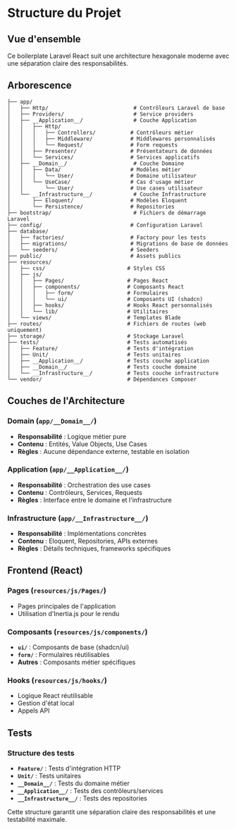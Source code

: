 
# Structure du Projet

## Vue d'ensemble

Ce boilerplate Laravel React suit une architecture hexagonale moderne avec une séparation claire des responsabilités.

## Arborescence

```
├── app/
│   ├── Http/                           # Contrôleurs Laravel de base
│   ├── Providers/                      # Service providers
│   ├── __Application__/                # Couche Application
│   │   ├── Http/
│   │   │   ├── Controllers/           # Contrôleurs métier
│   │   │   ├── Middleware/            # Middlewares personnalisés
│   │   │   └── Request/               # Form requests
│   │   ├── Presenter/                 # Présentateurs de données
│   │   └── Services/                  # Services applicatifs
│   ├── __Domain__/                     # Couche Domaine
│   │   ├── Data/                      # Modèles métier
│   │   │   └── User/                  # Domaine utilisateur
│   │   └── UseCase/                   # Cas d'usage métier
│   │       └── User/                  # Use cases utilisateur
│   └── __Infrastructure__/             # Couche Infrastructure
│       ├── Eloquent/                  # Modèles Eloquent
│       └── Persistence/               # Repositories
├── bootstrap/                          # Fichiers de démarrage Laravel
├── config/                            # Configuration Laravel
├── database/
│   ├── factories/                     # Factory pour les tests
│   ├── migrations/                    # Migrations de base de données
│   └── seeders/                       # Seeders
├── public/                            # Assets publics
├── resources/
│   ├── css/                          # Styles CSS
│   ├── js/
│   │   ├── Pages/                    # Pages React
│   │   ├── components/               # Composants React
│   │   │   ├── form/                 # Formulaires
│   │   │   └── ui/                   # Composants UI (shadcn)
│   │   ├── hooks/                    # Hooks React personnalisés
│   │   └── lib/                      # Utilitaires
│   └── views/                        # Templates Blade
├── routes/                           # Fichiers de routes (web uniquement)
├── storage/                          # Stockage Laravel
├── tests/                            # Tests automatisés
│   ├── Feature/                      # Tests d'intégration
│   ├── Unit/                         # Tests unitaires
│   ├── __Application__/              # Tests couche application
│   ├── __Domain__/                   # Tests couche domaine
│   └── __Infrastructure__/           # Tests couche infrastructure
└── vendor/                           # Dépendances Composer
```

## Couches de l'Architecture

### Domain (`app/__Domain__/`)
- **Responsabilité** : Logique métier pure
- **Contenu** : Entités, Value Objects, Use Cases
- **Règles** : Aucune dépendance externe, testable en isolation

### Application (`app/__Application__/`)
- **Responsabilité** : Orchestration des use cases
- **Contenu** : Contrôleurs, Services, Requests
- **Règles** : Interface entre le domaine et l'infrastructure

### Infrastructure (`app/__Infrastructure__/`)
- **Responsabilité** : Implémentations concrètes
- **Contenu** : Eloquent, Repositories, APIs externes
- **Règles** : Détails techniques, frameworks spécifiques

## Frontend (React)

### Pages (`resources/js/Pages/`)
- Pages principales de l'application
- Utilisation d'Inertia.js pour le rendu

### Composants (`resources/js/components/`)
- **`ui/`** : Composants de base (shadcn/ui)
- **`form/`** : Formulaires réutilisables
- **Autres** : Composants métier spécifiques

### Hooks (`resources/js/hooks/`)
- Logique React réutilisable
- Gestion d'état local
- Appels API

## Tests

### Structure des tests
- **`Feature/`** : Tests d'intégration HTTP
- **`Unit/`** : Tests unitaires
- **`__Domain__/`** : Tests du domaine métier
- **`__Application__/`** : Tests des contrôleurs/services
- **`__Infrastructure__/`** : Tests des repositories

Cette structure garantit une séparation claire des responsabilités et une testabilité maximale.
